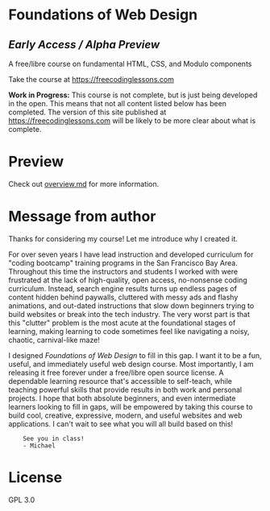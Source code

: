# Foundations of Web Design 

## *Early Access / Alpha Preview*

A free/libre course on fundamental HTML, CSS, and Modulo components

Take the course at <https://freecodinglessons.com>

**Work in Progress:** This course is not complete, but is just being developed
in the open. This means that not all content listed below has been completed.
The version of this site published at <https://freecodinglessons.com> will be
likely to be more clear about what is complete.

# Preview

Check out [overview.md](./overview.md) for more information.


# Message from author

Thanks for considering my course! Let me introduce why I created it.

For over seven years I have lead instruction and developed curriculum for
"coding bootcamp" training programs in the San Francisco Bay Area.  Throughout
this time the instructors and students I worked with were frustrated at the
lack of high-quality, open access, no-nonsense coding curriculum. Instead,
search engine results turns up endless pages of content hidden behind paywalls,
cluttered with messy ads and flashy animations, and out-dated instructions that
slow down beginners trying to build websites or break into the tech industry.
The very worst part is that this "clutter" problem is the most acute at the
foundational stages of learning, making learning to code sometimes feel like
navigating a noisy, chaotic, carnival-like maze!

I designed *Foundations of Web Design* to fill in this gap. I want it to be a
fun, useful, and immediately useful web design course. Most importantly, I am
releasing it free forever under a free/libre open source license. A dependable
learning resource that's accessible to self-teach, while teaching powerful
skills that provide results in both work and personal projects.  I hope that
both absolute beginners, and even intermediate learners looking to fill in
gaps, will be empowered by taking this course to build cool, creative,
expressive, modern, and useful websites and web applications. I can't wait to
see what you will all build based on this!

        See you in class!
        - Michael


# License

GPL 3.0

